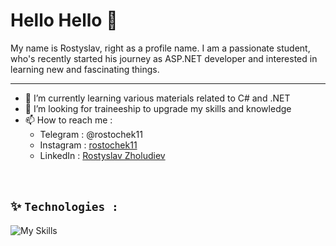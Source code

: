 # Hello Hello 👋
My name is Rostyslav, right as a profile name. I am a passionate student, who's recently started his journey as ASP.NET developer and interested in learning new and fascinating things.

---

- 🌱 I’m currently learning various materials related to C# and .NET
- 🔭 I’m looking for traineeship to upgrade my skills and knowledge
- 📫 How to reach me :
  * Telegram : @rostochek11
  * Instagram : <a href="https://www.instagram.com/rostochek11">rostochek11</a>
  * LinkedIn : <a href="https://www.linkedin.com/in/rostyslav-zholudiev-1813272b1">Rostyslav Zholudiev</a>
    
<br>

## ✨ `Technologies :`

![My Skills](https://skillicons.dev/icons?i=cs,dotnet,azure,visualstudio,postman,mysql,sqlite,mongodb,wasm,git&perline=5)

<!--
 vscode

 aws

 gcp 
 
 docker
-->

